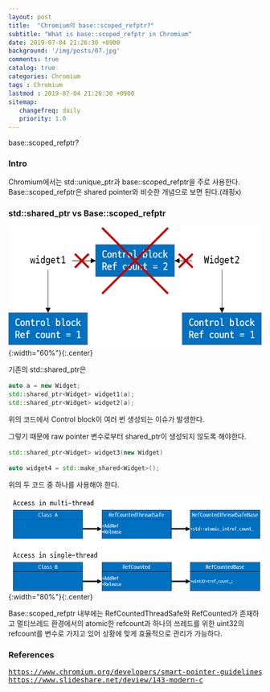 ```yaml
---
layout: post
title:  "Chromium의 base::scoped_refptr?"
subtitle: "What is base::scoped_refptr in Chromium"
date: 2019-07-04 21:26:30 +0900
background: '/img/posts/07.jpg'
comments: true
catalog: true
categories: Chromium
tags : Chromium
lastmod : 2019-07-04 21:26:30 +0900
sitemap:
   changefreq: daily
   priority: 1.0
---
```


<div class="contentTitle">
base::scoped_refptr?
</div>

### Intro

Chromium에서는 std::unique_ptr과 base::scoped_refptr을 주로 사용한다.  
Base::scoped_refptr은 shared pointer와 비슷한 개념으로 보면 된다.(래핑x)

### std::shared_ptr vs Base::scoped_refptr

![shared_ptr](/img/Chromium/scoped_refptr/shared_ptr.png){:width="60%"}{:.center}

기존의 std::shared_ptr은

```cpp
auto a = new Widget;
std::shared_ptr<Widget> widget1(a);
std::shared_ptr<Widget> widget2(a);
```

위의 코드에서 Control block이 여러 번 생성되는 이슈가 발생한다.

그렇기 때문에 raw pointer 변수로부터 shared_ptr이 생성되지 않도록 해야한다.

```cpp
std::shared_ptr<Widget> widget3(new Widget)
```

```cpp
auto widget4 = std::make_shared<Widget>();
```

위의 두 코드 중 하나를 사용해야 한다.

![Base::scoped_refptr](/img/Chromium/scoped_refptr/scoped_refptr.png){:width="80%"}{:.center}

Base::scoped_refptr 내부에는 RefCountedThreadSafe와 RefCounted가 존재하고 멀티쓰레드 환경에서의 atomic한 refcount과 하나의 쓰레드를 위한 uint32의 refcount를 변수로 가지고 있어 상황에 맞게 효율적으로 관리가 가능하다.

### References

<pre>
<a href="https://www.chromium.org/developers/smart-pointer-guidelines">https://www.chromium.org/developers/smart-pointer-guidelines</a>
<a href="https://www.slideshare.net/deview/143-modern-c">https://www.slideshare.net/deview/143-modern-c</a>
</pre>
